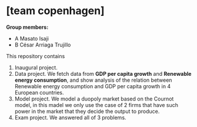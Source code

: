 # \[team copenhagen\]
 
**Group members:**
- A Masato Isaji
- B César Arriaga Trujillo



This repository contains  
1. Inaugural project. 
2. Data project. We fetch data from **GDP per capita growth** and **Renewable energy consumption**, and show analysis of the relation between Renewable energy consumption and GDP per capita growth in 4 European countries.
3. Model project. We model a duopoly market based on the Cournot model, in this madel we only use the case of 2 firms that have such power in the market that they decide the output to produce.
4. Exam project. We answered all of 3 problems.
